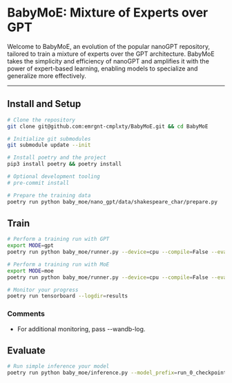 # BabyMoE: Mixture of Experts over GPT

Welcome to BabyMoE, an evolution of the popular nanoGPT repository, tailored to train a mixture of experts over the GPT architecture. BabyMoE takes the simplicity and efficiency of nanoGPT and amplifies it with the power of expert-based learning, enabling models to specialize and generalize more effectively.

---

## Install and Setup

```bash
# Clone the repository
git clone git@github.com:emrgnt-cmplxty/BabyMoE.git && cd BabyMoE

# Initialize git submodules
git submodule update --init

# Install poetry and the project
pip3 install poetry && poetry install

# Optional development tooling
# pre-commit install
```

```bash
# Prepare the training data
poetry run python baby_moe/nano_gpt/data/shakespeare_char/prepare.py
```

## Train

```bash
# Perform a training run with GPT
export MODE=gpt
poetry run python baby_moe/runner.py --device=cpu --compile=False --eval-iters=20 --log-interval=1 --block-size=64 --batch-size=12 --n-layer=4 --n-head=4 --n-embd=128 --max-iters=2000 --lr-decay-iters=60000 --dropout=0.0 --mode=$MODE --dataset=shakespeare_char --gradient-accumulation-steps=1 --min-lr=1e-4 --beta2=0.99 --n-experts=128 --top-k-experts=16  --eval-interval=50

# Perform a training run with MoE
export MODE=moe
poetry run python baby_moe/runner.py --device=cpu --compile=False --eval-iters=20 --log-interval=1 --block-size=64 --batch-size=12 --n-layer=4 --n-head=4 --n-embd=128 --max-iters=2000 --lr-decay-iters=60000 --dropout=0.0 --mode=$MODE --dataset=shakespeare_char --gradient-accumulation-steps=1 --min-lr=1e-4 --beta2=0.99 --n-experts=128 --top-k-experts=16  --eval-interval=50

# Monitor your progress
poetry run tensorboard --logdir=results
```

### Comments

* For additional monitoring, pass --wandb-log.

## Evaluate

```bash
# Run simple inference your model
poetry run python baby_moe/inference.py --model_prefix=run_0_checkpoint__mode_moe__n_layer_12__n_head_4__n_embd_128__n_experts_8__top_k_experts_8
```
